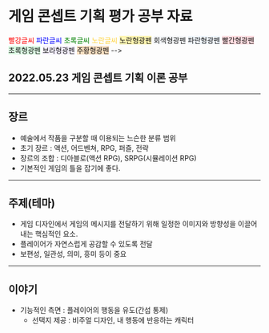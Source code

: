 # 게임 콘셉트 기획 평가 공부 자료

<!-->
<span style="color:red">빨강글씨</span>
<span style="color:#0000FF">파란글씨</span>
<span style="color:#008000">초록글씨</span>
<span style="color:#ffd33d">노란글씨</span>

<span style="background-color:#fff5b1">노란형광펜</span>
<span style="background-color:#f6f8fa">회색형광펜</span>
<span style="background-color:#f1f8ff">파란형광펜</span>
<span style="background-color:#ffdce0">빨간형광펜</span>
<span style="background-color:#dcffe4">초록형광펜</span>
<span style="background-color:#f5f0ff">보라형광펜</span>
<span style="background-color:#F7DDBE">주황형광펜</span>
-->

## 2022.05.23 게임 콘셉트 기획 이론 공부

***

## 장르
- 예술에서 작품을 구분할 때 이용되는 느슨한 분류 범위
- 초기 장르 : 액션, 어드벤쳐, RPG, 퍼즐, 전략
- 장르의 조합 : 디아블로(액션 RPG), SRPG(시뮬레이션 RPG)
- 기본적인 게임의 틀을 잡기에 좋다.

***

## 주제(테마)
- 게임 디자인에서 게임의 메시지를 전달하기 위해 일정한 이미지와 방향성을 이끌어내는 핵심적인 요소.
- 플레이어가 자연스럽게 공감할 수 있도록 전달
- 보편성, 일관성, 의미, 흥미 등이 중요

***

## 이야기
- 기능적인 측면 : 플레이어의 행동을 유도(간섭 통제)
    * 선택지 제공 : 비주얼 디자인, 내 행동에 반응하는 캐릭터